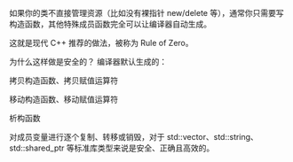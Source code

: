 如果你的类不直接管理资源（比如没有裸指针 new/delete 等），通常你只需要写构造函数，其他特殊成员函数完全可以让编译器自动生成。

这就是现代 C++ 推荐的做法，被称为 Rule of Zero。

为什么这样做是安全的？
编译器默认生成的：

拷贝构造函数、拷贝赋值运算符

移动构造函数、移动赋值运算符

析构函数

对成员变量进行逐个复制、转移或销毁，对于 std::vector、std::string、std::shared_ptr 等标准库类型来说是安全、正确且高效的。